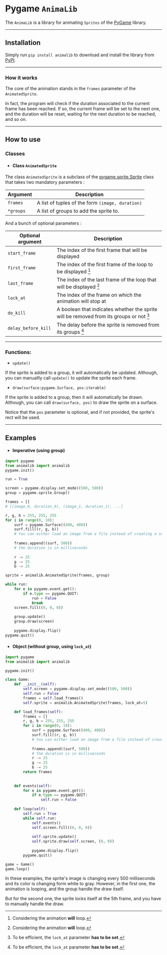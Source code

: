 # Pygame `AnimaLib`

The `AnimaLib` is a library for animating `Sprites` of the [PyGame](https://www.pygame.org/) library.

---

## Installation

Simply run 
`pip install animalib`
to download and install the library from [PyPI](https://pypi.org/project/animalib/).

---

### How it works

The core of the animation stands in the `frames` parameter of the `AnimatedSprite`.

In fact, the program will check if the duration associated to the current frame has been reached.
If so, the current frame will be set to the next one, and the duration will be reset, waiting for the next duration to be reached, and so on.

---

## How to use
### Classes
- #### Class `AnimatedSprite`
The class `AnimatedSprite` is a subclass of the [pygame.sprite.Sprite](https://www.pygame.org/docs/ref/sprite.html#pygame.sprite.Sprite) class
that takes two mandatory parameters :

| Argument | Description                                      |
| --- |--------------------------------------------------|
| `frames` | A list of tuples of the form `(image, duration)` |
| `*groups` | A list of groups to add the sprite to. |

And a bunch of optional parameters :

| Optional argument | Description                                                                             |
| --- |-----------------------------------------------------------------------------------------|
| `start_frame` | The index of the first frame that will be displayed                                     |
| `first_frame` | The index of the first frame of the loop to be displayed [^1]                           |
| `last_frame` | The index of the last frame of the loop that will be displayed [^1]                     |
| `lock_at` | The index of the frame on which the animation will stop at                              |
| `do_kill` | A boolean that indicates whether the sprite will be removed from its groups or not [^2] |
| `delay_before_kill` | The delay before the sprite is removed from its groups [^2]                             |


[^1]: Considering the animation **will** loop.

[^2]: To be efficient, the `lock_at` parameter **has to be set**.

---

### Functions:
- `update()`

If the sprite is added to a group, it will automatically be updated.
Although, you can manuallly call `update()` to update the sprite each frame.

- `draw(surface:pygame.Surface, pos:iterable)`

If the sprite is added to a group, then it will automatically be drawn.
Although, you can call `draw(surface, pos)` to draw the sprite on a surface.

Notice that the `pos` parameter is optional, and if not provided, the sprite's rect will be used.

---

## Examples

- #### Imperative (using group)

```python
import pygame
from animalib import animalib
pygame.init()

run = True

screen = pygame.display.set_mode((500, 500))
group = pygame.sprite.Group()

frames = []
# [(image_0, duration_0), (image_1, duration_1), ...]

r, g, b = 255, 255, 255
for i in range(0, 10):
    surf = pygame.Surface((400, 400))
    surf.fill((r, g, b))
    # You can either load an image from a file instead of creating a surface...
    
    frames.append((surf, 500))
    # the duration is in milliseconds
    
    r -= 25
    g -= 25
    b -= 25

sprite = animalib.AnimatedSprite(frames, group)

while run:
    for e in pygame.event.get():
        if e.type == pygame.QUIT:
            run = False
            break
    screen.fill((0, 0, 0))
    
    group.update()
    group.draw(screen)
    
    pygame.display.flip()
pygame.quit()
```

- #### Object (without group, using `lock_at`)

```python
import pygame
from animalib import animalib

pygame.init()

class Game:
    def __init__(self):
        self.screen = pygame.display.set_mode((500, 500))
        self.run = False
        frames = self.load_frames()
        self.sprite = animalib.AnimatedSprite(frames, lock_at=5)

    def load_frames(self):
        frames = []
        r, g, b = 255, 255, 255
        for i in range(0, 10):
            surf = pygame.Surface((400, 400))
            surf.fill((r, g, b))
            # You can either load an image from a file instead of creating a surface...
            
            frames.append((surf, 500))
            # the duration is in milliseconds
            r -= 25
            g -= 25
            b -= 25
        return frames
        
        
    def events(self):
        for e in pygame.event.get():
            if e.type == pygame.QUIT:
                self.run = False
                
    def loop(self):
        self.run = True
        while self.run:
            self.events()
            self.screen.fill((0, 0, 0))
            
            self.sprite.update()
            self.sprite.draw(self.screen, (0, 0))
            
            pygame.display.flip()
        pygame.quit()

game = Game()
game.loop()
```

In these examples, the sprite's image is changing every 500 milliseconds and
its color is changing form white to gray. However, in the first one, the animation is looping,
and the group handle the draw itself.

But for the second one, the sprite locks itself at the 5th frame, 
and you have to manually handle the draw.
